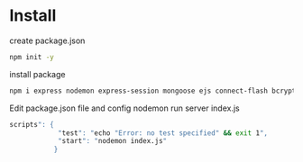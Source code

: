 # Install
create package.json
```bash
npm init -y
```

install package 
```bash
npm i express nodemon express-session mongoose ejs connect-flash bcrypt
```


Edit package.json file and config nodemon run server index.js
```bash
scripts": { 
            "test": "echo "Error: no test specified" && exit 1", 
            "start": "nodemon index.js" 
           }
```